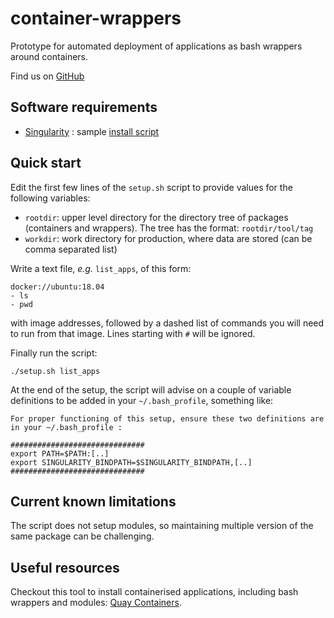 # container-wrappers

Prototype for automated deployment of applications as bash wrappers around containers.

Find us on [GitHub](https://github.com/marcodelapierre/container-wrappers)


## Software requirements

* [Singularity](http://sylabs.io/singularity) : sample [install script](scripts/)


## Quick start

Edit the first few lines of the `setup.sh` script to provide values for the following variables:
* `rootdir`: upper level directory for the directory tree of packages (containers and wrappers). The tree has the format: `rootdir/tool/tag`
* `workdir`: work directory for production, where data are stored (can be comma separated list)

Write a text file, *e.g.* `list_apps`, of this form:

```
docker://ubuntu:18.04
- ls
- pwd
```

with image addresses, followed by a dashed list of commands you will need to run from that image. Lines starting with `#` will be ignored.

Finally run the script:

```
./setup.sh list_apps
```

At the end of the setup, the script will advise on a couple of variable definitions to be added in your `~/.bash_profile`, something like:

```
For proper functioning of this setup, ensure these two definitions are in your ~/.bash_profile :

##############################
export PATH=$PATH:[..]
export SINGULARITY_BINDPATH=$SINGULARITY_BINDPATH,[..]
##############################
```


## Current known limitations

The script does not setup modules, so maintaining multiple version of the same package can be challenging.


## Useful resources

Checkout this tool to install containerised applications, including bash wrappers and modules: [Quay Containers](https://github.com/alexiswl/quay_containers).

